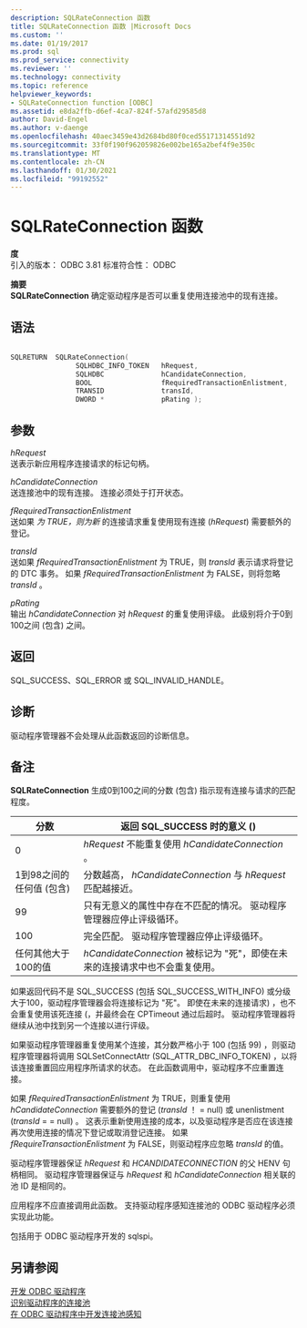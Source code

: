 ```yaml
---
description: SQLRateConnection 函数
title: SQLRateConnection 函数 |Microsoft Docs
ms.custom: ''
ms.date: 01/19/2017
ms.prod: sql
ms.prod_service: connectivity
ms.reviewer: ''
ms.technology: connectivity
ms.topic: reference
helpviewer_keywords:
- SQLRateConnection function [ODBC]
ms.assetid: e8da2ffb-d6ef-4ca7-824f-57afd29585d8
author: David-Engel
ms.author: v-daenge
ms.openlocfilehash: 40aec3459e43d2684bd80f0ced55171314551d92
ms.sourcegitcommit: 33f0f190f962059826e002be165a2bef4f9e350c
ms.translationtype: MT
ms.contentlocale: zh-CN
ms.lasthandoff: 01/30/2021
ms.locfileid: "99192552"
---
```

# <a name="sqlrateconnection-function"></a>SQLRateConnection 函数
**度**  
 引入的版本： ODBC 3.81 标准符合性： ODBC  
  
 **摘要**  
 **SQLRateConnection** 确定驱动程序是否可以重复使用连接池中的现有连接。  
  
## <a name="syntax"></a>语法  
  
```cpp
  
SQLRETURN  SQLRateConnection(  
                SQLHDBC_INFO_TOKEN   hRequest,  
                SQLHDBC              hCandidateConnection,  
                BOOL                 fRequiredTransactionEnlistment,  
                TRANSID              transId,  
                DWORD *              pRating );  
```  
  
## <a name="arguments"></a>参数  
 *hRequest*  
 送表示新应用程序连接请求的标记句柄。  
  
 *hCandidateConnection*  
 送连接池中的现有连接。 连接必须处于打开状态。  
  
 *fRequiredTransactionEnlistment*  
 送如果 *为 TRUE，则为新* 的连接请求重复使用现有连接 (*hRequest*) 需要额外的登记。  
  
 *transId*  
 送如果 *fRequiredTransactionEnlistment* 为 TRUE，则 *transId* 表示请求将登记的 DTC 事务。 如果 *fRequiredTransactionEnlistment* 为 FALSE，则将忽略 *transId* 。  
  
 *pRating*  
 输出 *hCandidateConnection* 对 *hRequest* 的重复使用评级。 此级别将介于0到100之间 (包含) 之间。  
  
## <a name="returns"></a>返回  
 SQL_SUCCESS、SQL_ERROR 或 SQL_INVALID_HANDLE。  
  
## <a name="diagnostics"></a>诊断  
 驱动程序管理器不会处理从此函数返回的诊断信息。  
  
## <a name="remarks"></a>备注  
 **SQLRateConnection** 生成0到100之间的分数 (包含) 指示现有连接与请求的匹配程度。  
  
|分数|返回 SQL_SUCCESS 时的意义 () |  
|-----------|-----------------------------------------------|  
|0|*hRequest* 不能重复使用 *hCandidateConnection* 。|  
|1到98之间的任何值 (包含) |分数越高， *hCandidateConnection* 与 *hRequest* 匹配越接近。|  
|99|只有无意义的属性中存在不匹配的情况。  驱动程序管理器应停止评级循环。|  
|100|完全匹配。  驱动程序管理器应停止评级循环。|  
|任何其他大于100的值|*hCandidateConnection* 被标记为 "死"，即使在未来的连接请求中也不会重复使用。|  
  
 如果返回代码不是 SQL_SUCCESS (包括 SQL_SUCCESS_WITH_INFO) 或分级大于100，驱动程序管理器会将连接标记为 "死"。 即使在未来的连接请求) ，也不会重复使用该死连接 (，并最终会在 CPTimeout 通过后超时。 驱动程序管理器将继续从池中找到另一个连接以进行评级。  
  
 如果驱动程序管理器重复使用某个连接，其分数严格小于 100 (包括 99) ，则驱动程序管理器将调用 SQLSetConnectAttr (SQL_ATTR_DBC_INFO_TOKEN) ，以将该连接重置回应用程序所请求的状态。 在此函数调用中，驱动程序不应重置连接。  
  
 如果 *fRequiredTransactionEnlistment* 为 TRUE，则重复使用 *hCandidateConnection* 需要额外的登记 (*transId* ！ = null) 或 unenlistment (*transId* = = null) 。 这表示重新使用连接的成本，以及驱动程序是否应在该连接再次使用连接的情况下登记或取消登记连接。 如果 *fRequireTransactionEnlistment* 为 FALSE，则驱动程序应忽略 *transId* 的值。  
  
 驱动程序管理器保证 *hRequest* 和 *HCANDIDATECONNECTION* 的父 HENV 句柄相同。 驱动程序管理器保证与 *hRequest* 和 *hCandidateConnection* 相关联的池 ID 是相同的。  
  
 应用程序不应直接调用此函数。 支持驱动程序感知连接池的 ODBC 驱动程序必须实现此功能。  
  
 包括用于 ODBC 驱动程序开发的 sqlspi。  
  
## <a name="see-also"></a>另请参阅  
 [开发 ODBC 驱动程序](../../../odbc/reference/develop-driver/developing-an-odbc-driver.md)   
 [识别驱动程序的连接池](../../../odbc/reference/develop-app/driver-aware-connection-pooling.md)   
 [在 ODBC 驱动程序中开发连接池感知](../../../odbc/reference/develop-driver/developing-connection-pool-awareness-in-an-odbc-driver.md)
